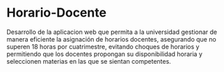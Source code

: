 # Horario-Docente
Desarrollo de la aplicacion web que permita a la universidad gestionar de manera eficiente la asignación de horarios docentes, asegurando que no superen 18 horas por cuatrimestre, evitando choques de horarios y permitiendo que los docentes propongan su disponibilidad horaria y seleccionen materias en las que se sientan competentes.

